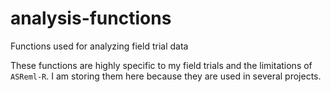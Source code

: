 # analysis-functions
Functions used for analyzing field trial data

These functions are highly specific to my field trials and the limitations of `ASReml-R`. I am storing them here because they are used in several projects.